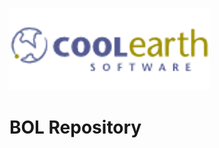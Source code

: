 ![Coolearth Logo](https://github.com/Coolearth/Demos/blob/master/images/logo.png?raw=true)

# BOL Repository
